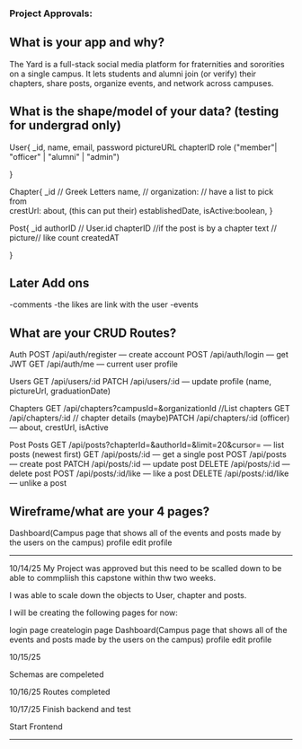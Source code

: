 ### Project Approvals:
##	What is your app and why?
The Yard is a full-stack social media platform for fraternities and sororities on a single campus. It lets students and alumni join (or verify) their chapters, share posts, organize events, and network across campuses.

##	What is the shape/model of your data? (testing for undergrad only)

User{
_id,
name,
email,
password
pictureURL
chapterID
role ("member"| "officer" | "alumni" | "admin")

}

Chapter{
    _id                 // Greek Letters
    name,               // 
    organization:     // have a list to pick from  
    crestUrl:
    about, (this can put their)
    establishedDate,
    isActive:boolean,
}

Post{
  _id
  authorID // User.id
  chapterID //if the post is by a chapter
  text //
  picture//
  like count
  createdAT
  
}


## Later Add ons
-comments
-the likes are link with the user
-events

##	What are your CRUD Routes?
Auth
POST /api/auth/register — create account
POST /api/auth/login — get JWT
GET /api/auth/me — current user profile

Users
GET /api/users/:id
PATCH /api/users/:id — update profile (name, pictureUrl, graduationDate)

Chapters
GET /api/chapters?campusId=&organizationId //List chapters
GET /api/chapters/:id // chapter details 
(maybe)PATCH /api/chapters/:id (officer) — about, crestUrl, isActive 

Post
Posts
GET /api/posts?chapterId=&authorId=&limit=20&cursor= — list posts (newest first)
GET /api/posts/:id — get a single post 
POST /api/posts — create post 
PATCH /api/posts/:id — update post 
DELETE /api/posts/:id — delete post 
POST /api/posts/:id/like — like a post 
DELETE /api/posts/:id/like — unlike a post


##	Wireframe/what are your 4 pages?

<!-- login page
createlogin page  hold off for now-->
Dashboard(Campus page that shows all of the events and posts made by the users on the campus)
profile
edit profile


-------------------------------------------------------------------------------------------

10/14/25
My Project was approved but this need to be scalled down to be able to commpliish this capstone within thw two weeks. 

I was able to scale down the objects to User, chapter and posts.  

I will be creating the following pages for now: 

login page
createlogin page
Dashboard(Campus page that shows all of the events and posts made by the users on the campus)
profile
edit profile

10/15/25

Schemas are compeleted

10/16/25
Routes completed

10/17/25
Finish backend and test

Start Frontend 

-----------------------

